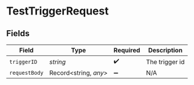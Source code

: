 # TestTriggerRequest


## Fields

| Field                 | Type                  | Required              | Description           |
| --------------------- | --------------------- | --------------------- | --------------------- |
| `triggerID`           | *string*              | :heavy_check_mark:    | The trigger id        |
| `requestBody`         | Record<string, *any*> | :heavy_minus_sign:    | N/A                   |